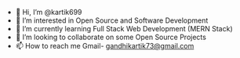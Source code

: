 - 👋 Hi, I’m @kartik699
- 👀 I’m interested in Open Source and Software Development
- 🌱 I’m currently learning Full Stack Web Development (MERN Stack)
- 💞️ I’m looking to collaborate on some Open Source Projects
- 📫 How to reach me Gmail- gandhikartik73@gmail.com

<!---
kartik699/kartik699 is a ✨ special ✨ repository because its `README.md` (this file) appears on your GitHub profile.
You can click the Preview link to take a look at your changes.
--->
